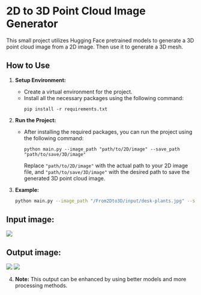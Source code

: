 # 2D to 3D Point Cloud Image Generator

This small project utilizes Hugging Face pretrained models to generate a 3D point cloud image from a 2D image. Then use it to generate a 3D mesh.

## How to Use

1. **Setup Environment:**
   - Create a virtual environment for the project.
   - Install all the necessary packages using the following command:
     ```
     pip install -r requirements.txt
     ```

2. **Run the Project:**
   - After installing the required packages, you can run the project using the following command:
     ```
     python main.py --image_path "path/to/2D/image" --save_path "path/to/save/3D/image"
     ```
     Replace `"path/to/2D/image"` with the actual path to your 2D image file, and `"path/to/save/3D/image"` with the desired path to save the generated 3D point cloud image.

3. **Example:**
   ```bash
   python main.py --image_path "/From2Dto3D/input/desk-plants.jpg" --save_path "/From2Dto3D/output"
## Input image:
  <img src="input/desk-plants.jpg">

## Output image:
  <img src="output/view1.png">
  <img src="output/view2.png">

4. **Note:**
    This output can be enhanced by using better models and more processing methods. 